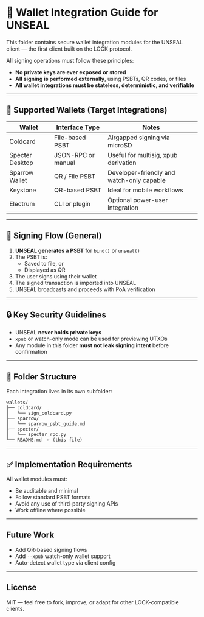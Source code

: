 # 🔐 Wallet Integration Guide for UNSEAL

This folder contains secure wallet integration modules for the UNSEAL client — the first client built on the LOCK protocol.

All signing operations must follow these principles:
- **No private keys are ever exposed or stored**
- **All signing is performed externally**, using PSBTs, QR codes, or files
- **All wallet integrations must be stateless, deterministic, and verifiable**

---

## 🧱 Supported Wallets (Target Integrations)

| Wallet           | Interface Type     | Notes |
|------------------|--------------------|-------|
| Coldcard         | File-based PSBT    | Airgapped signing via microSD |
| Specter Desktop  | JSON-RPC or manual | Useful for multisig, xpub derivation |
| Sparrow Wallet   | QR / File PSBT     | Developer-friendly and watch-only capable |
| Keystone         | QR-based PSBT      | Ideal for mobile workflows |
| Electrum         | CLI or plugin      | Optional power-user integration |

---

## 🔁 Signing Flow (General)

1. **UNSEAL generates a PSBT** for `bind()` or `unseal()`
2. The PSBT is:
   - Saved to file, or
   - Displayed as QR
3. The user signs using their wallet
4. The signed transaction is imported into UNSEAL
5. UNSEAL broadcasts and proceeds with PoA verification

---

## 🔒 Key Security Guidelines

- UNSEAL **never holds private keys**
- `xpub` or watch-only mode can be used for previewing UTXOs
- Any module in this folder **must not leak signing intent** before confirmation

---

## 📂 Folder Structure

Each integration lives in its own subfolder:

```
wallets/
├── coldcard/
│   └── sign_coldcard.py
├── sparrow/
│   └── sparrow_psbt_guide.md
├── specter/
│   └── specter_rpc.py
└── README.md  ← (this file)
```

---

## ✅ Implementation Requirements

All wallet modules must:
- Be auditable and minimal
- Follow standard PSBT formats
- Avoid any use of third-party signing APIs
- Work offline where possible

---

## Future Work

- Add QR-based signing flows
- Add `--xpub` watch-only wallet support
- Auto-detect wallet type via client config

---

## License

MIT — feel free to fork, improve, or adapt for other LOCK-compatible clients.
